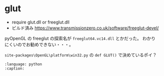 # glut

* require glut.dll or freeglut.dll
* ビルド済み <https://www.transmissionzero.co.uk/software/freeglut-devel/>

pyOpenGL の freeglut の探索名が `freeglut64.vc14.dll` とかだった。
わかりにくいのでお勧めできない・・・。

`site-packages\OpenGL\platform\win32.py` の `def GLUT()` で決めているポイ？

```{gitinclude} HEAD examples/glut_sample.py
:language: python
:caption:
```
